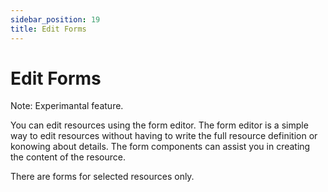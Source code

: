 ```yaml
---
sidebar_position: 19
title: Edit Forms
---
```

# Edit Forms

Note: Experimantal feature.

You can edit resources using the form editor. The form editor is a simple way to edit resources without having to 
write the full resource definition or konowing about details. The form components can assist you in creating the
content of the resource.

There are forms for selected resources only. 
